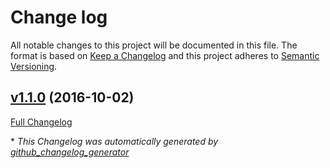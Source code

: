 # Change log

All notable changes to this project will be documented in this file. The format is based on [Keep a Changelog](http://keepachangelog.com/en/1.0.0/) and this project adheres to [Semantic Versioning](http://semver.org).

## [v1.1.0](https://github.com/bodgit/puppet-watchdog/tree/v1.1.0) (2016-10-02)

[Full Changelog](https://github.com/bodgit/puppet-watchdog/compare/0358f0a93b142c0f4b457b8c16c7815c34894367...v1.1.0)



\* *This Changelog was automatically generated by [github_changelog_generator](https://github.com/github-changelog-generator/github-changelog-generator)*
